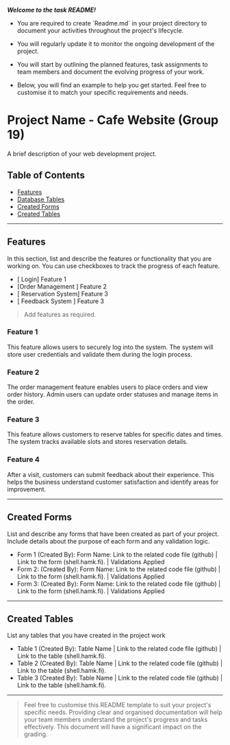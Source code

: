 ***Welcome to the task README!***

- You are required to create ´Readme.md´ in your project directory to document your activities throughout the project's lifecycle. 
- You will regularly update it to monitor the ongoing development of the project. 

- You will start by outlining the planned features, task assignments to team members and document the evolving progress of your work. 

- Below, you will find an example to help you get started. Feel free to customise it to match your specific requirements and needs.

# Project Name - Cafe Website (Group 19)

A brief description of your web development project.

## Table of Contents
- [Features](#features)
- [Database Tables](#database-tables)
- [Created Forms](#created-forms)
- [Created Tables](#created-tables)

---

## Features

In this section, list and describe the features or functionality that you are working on. You can use checkboxes to track the progress of each feature.

- [ Login] Feature 1
- [Order Management ] Feature 2 
- [ Reservation System] Feature 3 
- [ Feedback System ] Feature 3

> Add features as required. 

### Feature 1

This feature allows users to securely log into the system. The system will store user credentials and validate them during the login process.

### Feature 2

The order management feature enables users to place orders and view order history. Admin users can update order statuses and manage items in the order.

### Feature 3

This feature allows customers to reserve tables for specific dates and times. The system tracks available slots and stores reservation details.

### Feature 4

After a visit, customers can submit feedback about their experience. This helps the business understand customer satisfaction and identify areas for improvement.

---


## Created Forms

List and describe any forms that have been created as part of your project. Include details about the purpose of each form and any validation logic.

- Form 1 (Created By): Form Name: Link to the related code file (github) | Link to the form (shell.hamk.fi). | Validations Applied
- Form 2: (Created By): Form Name: Link to the related code file (github) | Link to the form (shell.hamk.fi).  | Validations Applied
- Form 3: (Created By): Form Name: Link to the related code file (github) | Link to the form (shell.hamk.fi).  | Validations Applied


---

## Created Tables

List any tables that you have created in the project work

- Table 1 (Created By): Table Name | Link to the related code file (github) | Link to the table (shell.hamk.fi).
- Table 2 (Created By): Table Name | Link to the related code file (github) | Link to the table (shell.hamk.fi).
- Table 3 (Created By): Table Name | Link to the related code file (github) | Link to the table (shell.hamk.fi).

---



> Feel free to customise this README template to suit your project's specific needs. Providing clear and organised documentation will help your team members understand the project's progress and tasks effectively. This document will have a significant impact on the grading. 